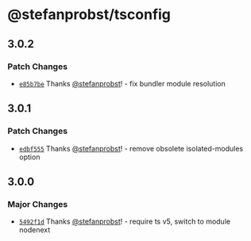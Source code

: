 # @stefanprobst/tsconfig

## 3.0.2

### Patch Changes

- [`e85b7be`](https://github.com/stefanprobst/tsconfig/commit/e85b7bea9ed4e50de95514cefc4179b47d38b0ab)
  Thanks [@stefanprobst](https://github.com/stefanprobst)! - fix bundler module resolution

## 3.0.1

### Patch Changes

- [`edbf555`](https://github.com/stefanprobst/tsconfig/commit/edbf555be3c32217c0553e76618eb4c779b57c4c)
  Thanks [@stefanprobst](https://github.com/stefanprobst)! - remove obsolete isolated-modules option

## 3.0.0

### Major Changes

- [`5492f1d`](https://github.com/stefanprobst/tsconfig/commit/5492f1d492c8cec4968446caffa8769f579c4d49)
  Thanks [@stefanprobst](https://github.com/stefanprobst)! - require ts v5, switch to module
  nodenext
